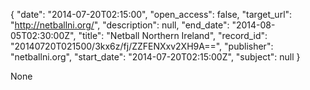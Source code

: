 {
  "date": "2014-07-20T02:15:00", 
  "open_access": false, 
  "target_url": "http://netballni.org/", 
  "description": null, 
  "end_date": "2014-08-05T02:30:00Z", 
  "title": "Netball Northern Ireland", 
  "record_id": "20140720T021500/3kx6z/fj/ZZFENXxv2XH9A==", 
  "publisher": "netballni.org", 
  "start_date": "2014-07-20T02:15:00Z", 
  "subject": null
}

None